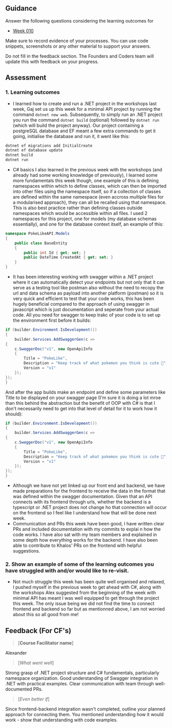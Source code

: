 ## Guidance
Answer the following questions considering the learning outcomes for
- [Week 010](https://learn.foundersandcoders.com/course/syllabus/developer/week10-project05-DOTNET-intro/learning-outcomes/)

Make sure to record evidence of your processes. You can use code snippets, screenshots or any other material to support your answers.

Do not fill in the feedback section. The Founders and Coders team will update this with feedback on your progress.

## Assessment
 ### 1. Learning outcomes
 * I learned how to create and run a .NET project in the workshops last week, Gaj set us up this week for a minimal API project by running the command `dotnet new web`. Subsequently, to simply run an .NET project you run the command `dotnet build` (optional) followed by `dotnet run` (which will build the project anyway). Our project containing a postgreSQL database and EF meant a few extra commands to get it going, initialise the database and run it, it went like this:
```bash
dotnet ef migrations add InitialCreate
dotnet ef database update
dotnet build
dotnet run
```
 * C# basics I also learned in the previous week with the workshops (and already had some working knowledge of previously), I learned some more fundamentals this week though, one example of this is defining namespaces within which to define classes, which can then be imported into other files using the namespace itself, so if a collection of classes are defined within the same namespace (even accross multiple files for a modularised approach), they can all be recalled using that namespace. This is also best practice rather than defining classes outside namespaces which would be accessible within all files. I used 2 namespaces for this project, one for models (my database schemas essentially), and one for the database context itself, an example of this:
```csharp
namespace PokeLikeAPI.Models
{
    public class BaseEntity
    {
        public int Id { get; set; }
        public DateTime CreatedAt { get; set; }
    }
}
```
 * It has been interesting working with swagger within a .NET project where it can automatically detect your endpoints but not only that it can serve as a testing tool like postman also without the need to recopy the url and data schema as payload into another platform (postman) so it is very quick and efficient to test that your code works, this has been hugely beneficial compared to the approach of using swagger in javascript which is just documentation and seperate from your actual code. All you need for swagger to keep trakc of your code is to set up the environment first before it builds:
```csharp
if (builder.Environment.IsDevelopment())
{
    builder.Services.AddSwaggerGen(c =>
{
    c.SwaggerDoc("v1", new OpenApiInfo
    {
        Title = "PokeLike",
        Description = "Keep track of what pokemon you think is cute 🥰",
        Version = "v1"
    });
});
}
```
And after the app builds make an endpoint and define some parameters like Title to be displayed on your swagger page (I'm sure it is doing a lot mroe than this behind the abstraction but the benefit of OOP with C# is that I don't necessarily need to get into that level of detail for it to work how it should):
```csharp
if (builder.Environment.IsDevelopment())
{
    builder.Services.AddSwaggerGen(c =>
{
    c.SwaggerDoc("v1", new OpenApiInfo
    {
        Title = "PokeLike",
        Description = "Keep track of what pokemon you think is cute 🥰",
        Version = "v1"
    });
});
}
```
 * Although we have not yet linked up our front end and backend, we have made preparations for the frontend to receive the data in the format that was defined within the swagger documentation. Given that an API connects with its frontend through urls, whether the backend is a typescript or .NET project does not change ho that connection will occur on the frontend so I feel like I understand how that will be done next week.
 * Communication and PRs this week have been good, I have written clear PRs and included documentation with my commits to explai n how the code works. I have also sat with my team members and explained in some depth how everything works for the backend. I have also been able to contribute to Khalos' PRs on the frontend with helpful suggestions.

 ### 2. Show an example of some of the learning outcomes you have struggled with and/or would like to re-visit.
 * Not much struggle this week has been quite well organised and relaxed, I pushed myself in the previous week to get ahead with C#, along with the workshops Alex suggested from the beginning of the week with minimal API has meant I was well equipped to get through the project this week. The only issue being we did not find the time to connect frontend and backend so far but as mentionned above, I am not worried about this so all good from me!

## Feedback (For CF's)
> [**Course Facilitator name**]

Alexander

> [*What went well*]

Strong grasp of .NET project structure and C# fundamentals, particularly namespace organization. Good understanding of Swagger integration in .NET with practical examples. Clear communication with team through well-documented PRs.

> [*Even better if*]

Since frontend-backend integration wasn't completed, outline your planned approach for connecting them. You mentioned understanding how it would work - show that understanding with code examples.
